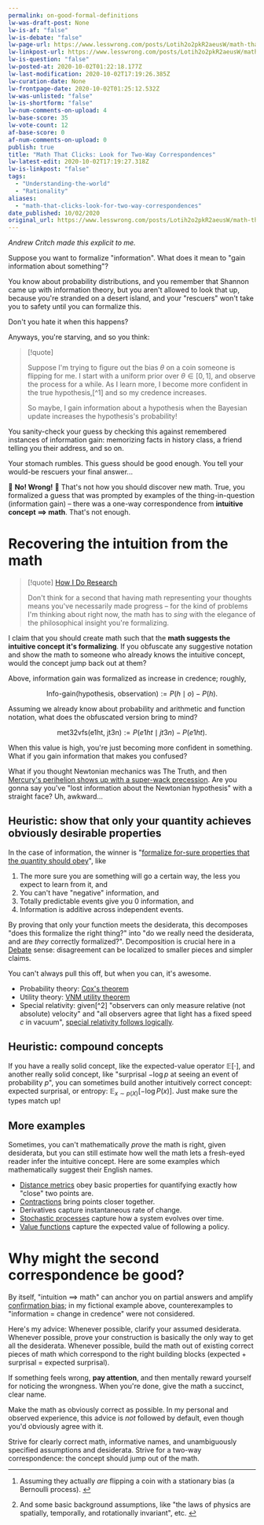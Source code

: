 ```yaml
---
permalink: on-good-formal-definitions
lw-was-draft-post: None
lw-is-af: "false"
lw-is-debate: "false"
lw-page-url: https://www.lesswrong.com/posts/Lotih2o2pkR2aeusW/math-that-clicks-look-for-two-way-correspondences
lw-linkpost-url: https://www.lesswrong.com/posts/Lotih2o2pkR2aeusW/math-that-clicks-look-for-two-way-correspondences
lw-is-question: "false"
lw-posted-at: 2020-10-02T01:22:18.177Z
lw-last-modification: 2020-10-02T17:19:26.385Z
lw-curation-date: None
lw-frontpage-date: 2020-10-02T01:25:12.532Z
lw-was-unlisted: "false"
lw-is-shortform: "false"
lw-num-comments-on-upload: 4
lw-base-score: 35
lw-vote-count: 12
af-base-score: 0
af-num-comments-on-upload: 0
publish: true
title: "Math That Clicks: Look for Two-Way Correspondences"
lw-latest-edit: 2020-10-02T17:19:27.318Z
lw-is-linkpost: "false"
tags: 
  - "Understanding-the-world"
  - "Rationality"
aliases: 
  - "math-that-clicks-look-for-two-way-correspondences"
date_published: 10/02/2020
original_url: https://www.lesswrong.com/posts/Lotih2o2pkR2aeusW/math-that-clicks-look-for-two-way-correspondences
---
```

_Andrew Critch made this explicit to me._

Suppose you want to formalize "information". What does it mean to "gain information about something"?

You know about probability distributions, and you remember that Shannon came up with information theory, but you aren't allowed to look that up, because you're stranded on a desert island, and your "rescuers" won't take you to safety until you can formalize this.

Don't you hate it when this happens?

Anyways, you're starving, and so you think:

> [!quote]
>
> Suppose I'm trying to figure out the bias $\theta$ on a coin someone is flipping for me. I start with a uniform prior over $\theta\in[0,1]$, and observe the process for a while. As I learn more, I become more confident in the true hypothesis,[^1] and so my credence increases.
>
> So maybe, I gain information about a hypothesis when the Bayesian update increases the hypothesis's probability!

You sanity-check your guess by checking this against remembered instances of information gain: memorizing facts in history class, a friend telling you their address, and so on.

Your stomach rumbles. This guess should be good enough. You tell your would-be rescuers your final answer...

🚨 **No! Wrong!** 🚨 That's not how you should discover new math. True, you formalized a guess that was prompted by examples of the thing-in-question (information gain) – there was a one-way correspondence from **intuitive concept $\implies$ math**. That's not enough.

# Recovering the intuition from the math

> [!quote] [How I Do Research](/how-i-do-research)
>
> Don't think for a second that having math representing your thoughts means you've necessarily made progress – for the kind of problems I'm thinking about right now, the math has to _sing_ with the elegance of the philosophical insight you're formalizing.


I claim that you should create math such that the **math suggests the intuitive concept it's formalizing**. If you obfuscate any suggestive notation and show the math to someone who already knows the intuitive concept, would the concept jump back out at them?

Above, information gain was formalized as increase in credence; roughly,

$$
\text{Info-gain}(\text{hypothesis, observation}) := P(h \mid o) - P(h).
$$

Assuming we already know about probability and arithmetic and function notation, what does the obfuscated version bring to mind?

$$
\text{met32vfs}(\text{e1ht, jt3n}) := P(e1ht \mid jt3n) - P(e1ht).
$$

When this value is high, you're just becoming more confident in something. What if you gain information that makes you confused?

What if you thought Newtonian mechanics was The Truth, and then [Mercury's perihelion shows up with a super-wack precession](https://en.wikipedia.org/wiki/Tests_of_general_relativity). Are you gonna say you've "lost information about the Newtonian hypothesis" with a straight face? Uh, awkward...

## Heuristic: show that only your quantity achieves obviously desirable properties

In the case of information, the winner is "[formalize for-sure properties that the quantity should obey](#Characterization)", like

1.  The more sure you are something will go a certain way, the less you expect to learn from it, and
2.  You can't have "negative" information, and
3.  Totally predictable events give you 0 information, and
4.  Information is additive across independent events.

By proving that only your function meets the desiderata, this decomposes "does this formalize the right thing?" into "do we really need the desiderata, and are _they_ correctly formalized?". Decomposition is crucial here in a [Debate](https://openai.com/blog/debate/) sense: disagreement can be localized to smaller pieces and simpler claims.

You can't always pull this off, but when you can, it's awesome.
*   Probability theory: [Cox's theorem](https://en.wikipedia.org/wiki/Cox%27s_theorem)
*   Utility theory: [VNM utility theorem](https://en.wikipedia.org/wiki/Von_Neumann%E2%80%93Morgenstern_utility_theorem)
*   Special relativity: given[^2] "observers can only measure relative (not absolute) velocity" and "all observers agree that light has a fixed speed $c$ in vacuum", [special relativity follows logically](#Traditional_%22two_postulates%22_approach_to_special_relativity).

## Heuristic: compound concepts

If you have a really solid concept, like the expected-value operator $\mathbb{E}[\cdot]$, and another really solid concept, like "surprisal $-\log p$ at seeing an event of probability $p$", you can sometimes build another intuitively correct concept: expected surprisal, or entropy: $\mathbb{E}_{x\sim p(X)}[-\log P(x)]$. Just make sure the types match up!

## More examples

Sometimes, you can't mathematically _prove_ the math is right, given desiderata, but you can still estimate how well the math lets a fresh-eyed reader infer the intuitive concept. Here are some examples which mathematically suggest their English names.
*   [Distance metrics](https://en.wikipedia.org/wiki/Metric_space) obey basic properties for quantifying exactly how "close" two points are.
*   [Contractions](https://en.wikipedia.org/wiki/Contraction_mapping) bring points closer together.
*   Derivatives capture instantaneous rate of change.
*   [Stochastic processes](https://en.wikipedia.org/wiki/Stochastic_process) capture how a system evolves over time.
*   [Value functions](https://medium.com/analytics-vidhya/reinforcement-learning-value-function-and-policy-c22f5bd1d1b0) capture the expected value of following a policy.

# Why might the second correspondence be good?

By itself, "intuition $\implies$ math" can anchor you on partial answers and amplify [confirmation bias](https://explorable.com/confirmation-bias); in my fictional example above, counterexamples to "information = change in credence" were not considered.

Here's my advice: Whenever possible, clarify your assumed desiderata. Whenever possible, prove your construction is basically the only way to get all the desiderata. Whenever possible, build the math out of existing correct pieces of math which correspond to the right building blocks (expected + surprisal = expected surprisal).

If something feels wrong, **pay attention**, and then mentally reward yourself for noticing the wrongness. When you're done, give the math a succinct, clear name.

Make the math as obviously correct as possible. In my personal and observed experience, this advice is _not_ followed by default, even though you'd obviously agree with it.

Strive for clearly correct math, informative names, and unambiguously specified assumptions and desiderata. Strive for a two-way correspondence: the concept should jump out of the math.

<hr/>


1.  Assuming they actually _are_ flipping a coin with a stationary bias (a Bernoulli process). [↩︎](#fnref-cReXycYaQMgJpNGNp-1)
    
2.  And some basic background assumptions, like "the laws of physics are spatially, temporally, and rotationally invariant", etc. [↩︎](#fnref-cReXycYaQMgJpNGNp-2)